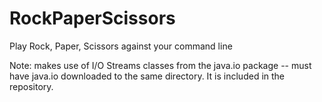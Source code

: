 # RockPaperScissors
Play Rock, Paper, Scissors against your command line


Note: makes use of  I/O Streams classes from the java.io package -- must have java.io downloaded to the same directory.  It is included in the repository.
